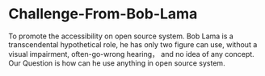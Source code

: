 # Challenge-From-Bob-Lama
To promote the accessibility on open source system. Bob Lama is a transcendental hypothetical role, 
he has only two figure can use, without a visual impairment, often-go-wrong hearing， and no idea of any concept. 
Our Question is how can he use anything in open source system.
